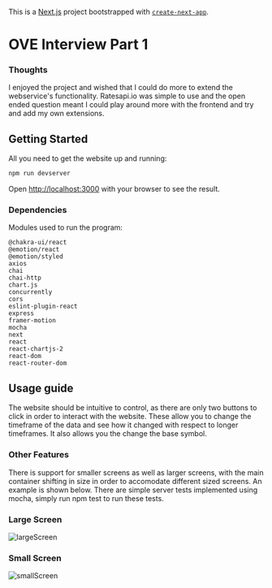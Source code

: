This is a [Next.js](https://nextjs.org/) project bootstrapped with [`create-next-app`](https://github.com/vercel/next.js/tree/canary/packages/create-next-app).

# OVE Interview Part 1

### Thoughts

I enjoyed the project and wished that I could do more to extend the webservice's functionality. Ratesapi.io was simple to use and the open ended question meant I could play around more with the frontend and try and add my own extensions. 

## Getting Started

All you need to get the website up and running:

```bash
npm run devserver
```

Open [http://localhost:3000](http://localhost:3000) with your browser to see the result.

### Dependencies

Modules used to run the program: 

```
@chakra-ui/react
@emotion/react
@emotion/styled
axios
chai
chai-http
chart.js
concurrently
cors
eslint-plugin-react
express
framer-motion
mocha
next
react
react-chartjs-2
react-dom
react-router-dom
```


## Usage guide 

The website should be intuitive to control, as there are only two buttons to click in order to interact with the website. These allow you to change the timeframe of the data and see how it changed with respect to longer timeframes. It also allows you the change the base symbol.

### Other Features

There is support for smaller screens as well as larger screens, with the main container shifting in size in order to accomodate different sized screens. An example is shown below. There are simple server tests implemented using mocha, simply run npm test to run these tests.

### Large Screen

![largeScreen](https://imgur.com/o0vcowN)

### Small Screen

![smallScreen](https://imgur.com/x65AsdX)